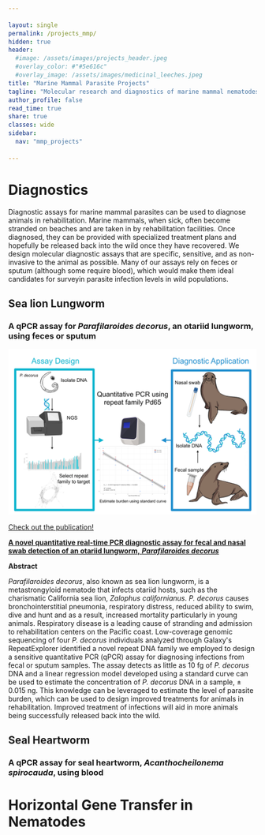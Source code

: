 ```yaml
---

layout: single
permalink: /projects_mmp/
hidden: true
header:
  #image: /assets/images/projects_header.jpeg
  #overlay_color: #"#5e616c"
  #overlay_image: /assets/images/medicinal_leeches.jpeg
title: "Marine Mammal Parasite Projects"
tagline: "Molecular research and diagnostics of marine mammal nematodes"   
author_profile: false
read_time: true
share: true
classes: wide
sidebar:
  nav: "mmp_projects"

---
```


# Diagnostics

Diagnostic assays for marine mammal parasites can be used to diagnose animals in rehabilitation. Marine mammals, when sick, often become stranded on beaches and are taken in by rehabilitation facilities. Once diagnosed, they can be provided with specialized treatment plans and hopefully be released back into the wild once they have recovered. We design molecular diagnostic assays that are specific, sensitive, and as non-invasive to the animal as possible. Many of our assays rely on feces or sputum (although some require blood), which would make them ideal candidates for surveyin parasite infection levels in wild populations.

## Sea lion Lungworm

### A qPCR assay for *Parafilaroides decorus*, an otariid lungworm, using feces or sputum

![P. decorus qPCR Pipeline](/assets/images/Pd_abstract.jpeg)

[Check out the publication!](https://doi.org/10.1016/j.ijppaw.2020.04.012)

[**A novel quantitative real-time PCR diagnostic assay for fecal and nasal swab detection of an otariid lungworm,** ***Parafilaroides decorus***](https://doi.org/10.1016/j.ijppaw.2020.04.012)

**Abstract**

*Parafilaroides decorus*, also known as sea lion lungworm, is a metastrongyloid nematode that infects otariid hosts, such as the charismatic California sea lion, *Zalophus californianus*. *P. decorus* causes bronchointerstitial pneumonia, respiratory distress, reduced ability to swim, dive and hunt and as a result, increased mortality particularly in young animals. Respiratory disease is a leading cause of stranding and admission to rehabilitation centers on the Pacific coast. Low-coverage genomic sequencing of four *P. decorus* individuals analyzed through Galaxy's RepeatExplorer identified a novel repeat DNA family we employed to design a sensitive quantitative PCR (qPCR) assay for diagnosing infections from fecal or sputum samples. The assay detects as little as 10 fg of *P. decorus* DNA and a linear regression model developed using a standard curve can be used to estimate the concentration of *P. decorus* DNA in a sample, ± 0.015 ng. This knowledge can be leveraged to estimate the level of parasite burden, which can be used to design improved treatments for animals in rehabilitation. Improved treatment of infections will aid in more animals being successfully released back into the wild.

## Seal Heartworm

### A qPCR assay for seal heartworm, *Acanthocheilonema spirocauda*, using blood

# Horizontal Gene Transfer in Nematodes
